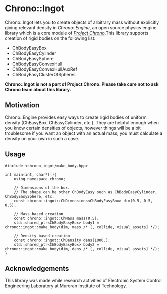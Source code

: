 # Chrono::Ingot
Chrono::Ingot lets you to create objects of arbitrary mass without explicitly giving relevant density in *Chrono::Engine*, an open source physics engine library which is a core module of *[Project Chrono](http://projectchrono.org/)*.This library supports creation of rigid bodies on the following list:
- ChBodyEasyBox
- ChBodyEasyCylinder
- ChBodyEasySphere
- ChBodyEasyConvexHull
- ChBodyEasyConvexHullAuxRef
- ChBodyEasyClusterOfSpheres

**Chrono::Ingot is not a part of Project Chrono. Please take care not to ask Chrono team about this library.**

## Motivation
Chrono::Engine provides easy ways to create rigid bodies of uniform density (ChEasyBox, ChEasyCylinder, etc.).
They are helpful enough when you know certain densities of objects, however things will be a bit troublesome if you want an object with an actual mass; you must calculate a density on your own in such a case.

## Usage

    #include <chrono_ingot/make_body.hpp>
    
    int main(int, char*[]){
        using namespace chrono;
        
        // Dimensions of the box.
        // The shape can be other ChBodyEasy such as ChBodyEasyCylinder, ChBodyEasySphere, etc.
        const chrono::ingot::ChDimensions<ChBodyEasyBox> dim(0.5, 0.5, 0.5);
        
        // Mass based creation
    	const chrono::ingot::ChMass mass(0.5);
    	std::shared_ptr<ChBodyEasyBox> body1 = chrono::ingot::make_body(dim, mass /* [, collide, visual_assets] */);
        
        // Density based creation
    	const chrono::ingot::ChDensity dens(1000.);
        std::shared_ptr<ChBodyEasyBox> body2 = chrono::ingot::make_body(dim, dens /* [, collide, visual_assets] */);
	}

## Acknowledgements
This library was made while research activities of Electronic System Control Engineering Laboratory at Muroran Institute of Technology.